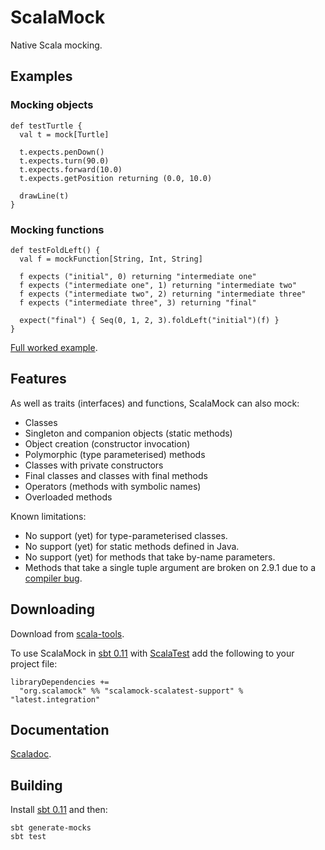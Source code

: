 # ScalaMock

Native Scala mocking.

## Examples

### Mocking objects

    def testTurtle {
      val t = mock[Turtle]

      t.expects.penDown()
      t.expects.turn(90.0)
      t.expects.forward(10.0)
      t.expects.getPosition returning (0.0, 10.0)
  
      drawLine(t)
    }

### Mocking functions

    def testFoldLeft() {
      val f = mockFunction[String, Int, String]

      f expects ("initial", 0) returning "intermediate one"
      f expects ("intermediate one", 1) returning "intermediate two"
      f expects ("intermediate two", 2) returning "intermediate three"
      f expects ("intermediate three", 3) returning "final"

      expect("final") { Seq(0, 1, 2, 3).foldLeft("initial")(f) }
    }

[Full worked example](http://www.paulbutcher.com/2011/10/scalamock-step-by-step/).

## Features

As well as traits (interfaces) and functions, ScalaMock can also mock:

* Classes
* Singleton and companion objects (static methods)
* Object creation (constructor invocation)
* Polymorphic (type parameterised) methods
* Classes with private constructors
* Final classes and classes with final methods
* Operators (methods with symbolic names)
* Overloaded methods

Known limitations:

* No support (yet) for type-parameterised classes.
* No support (yet) for static methods defined in Java.
* No support (yet) for methods that take by-name parameters.
* Methods that take a single tuple argument are broken on 2.9.1 due to a [compiler bug](https://issues.scala-lang.org/browse/SI-5067).

## Downloading

Download from [scala-tools](http://scala-tools.org/repo-releases/org/scalamock/).

To use ScalaMock in [sbt 0.11](https://github.com/harrah/xsbt/wiki) with [ScalaTest](http://www.scalatest.org/) add the following to your project file:

    libraryDependencies +=
      "org.scalamock" %% "scalamock-scalatest-support" % "latest.integration"

## Documentation

[Scaladoc](http://scalamock.org/api/index.html#org.scalamock.package).

## Building

Install [sbt 0.11](https://github.com/harrah/xsbt/wiki) and then:

    sbt generate-mocks
    sbt test
